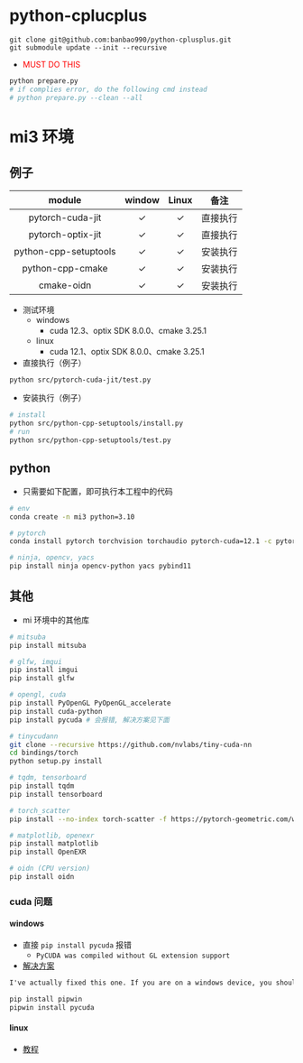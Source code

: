 # python-cplucplus

```
git clone git@github.com:banbao990/python-cplusplus.git
git submodule update --init --recursive
```

+ <span style="color:red">MUST DO THIS</span>
```bash
python prepare.py
# if complies error, do the following cmd instead
# python prepare.py --clean --all
```



# mi3 环境

## 例子

|        module         |    window    |    Linux     |   备注   |
| :-------------------: | :----------: | :----------: | :------: |
|   pytorch-cuda-jit    | $\checkmark$ | $\checkmark$ | 直接执行 |
|   pytorch-optix-jit   | $\checkmark$ | $\checkmark$ | 直接执行 |
| python-cpp-setuptools | $\checkmark$ | $\checkmark$ | 安装执行 |
|   python-cpp-cmake    | $\checkmark$ | $\checkmark$ | 安装执行 |
|      cmake-oidn       | $\checkmark$ | $\checkmark$ | 安装执行 |

+ 测试环境
  + windows
    + cuda 12.3、optix SDK 8.0.0、cmake 3.25.1
  + linux
    + cuda 12.1、optix SDK 8.0.0、cmake 3.25.1
+ 直接执行（例子）

```bash
python src/pytorch-cuda-jit/test.py
```

+ 安装执行（例子）

```bash
# install
python src/python-cpp-setuptools/install.py
# run
python src/python-cpp-setuptools/test.py
```




## python

+ 只需要如下配置，即可执行本工程中的代码

```bash
# env
conda create -n mi3 python=3.10
```

```bash
# pytorch
conda install pytorch torchvision torchaudio pytorch-cuda=12.1 -c pytorch -c nvidia

# ninja, opencv, yacs
pip install ninja opencv-python yacs pybind11
```



## 其他

+ mi 环境中的其他库

```bash
# mitsuba
pip install mitsuba

# glfw, imgui
pip install imgui
pip install glfw

# opengl, cuda
pip install PyOpenGL PyOpenGL_accelerate
pip install cuda-python
pip install pycuda # 会报错, 解决方案见下面

# tinycudann
git clone --recursive https://github.com/nvlabs/tiny-cuda-nn
cd bindings/torch
python setup.py install

# tqdm, tensorboard
pip install tqdm
pip install tensorboard

# torch_scatter
pip install --no-index torch-scatter -f https://pytorch-geometric.com/whl/torch-2.1.0+cu121.html

# matplotlib, openexr
pip install matplotlib
pip install OpenEXR

# oidn (CPU version)
pip install oidn
```



### cuda 问题

#### windows

+ 直接 `pip install pycuda` 报错
  +  `PyCUDA was compiled without GL extension support`
+ [解决方案](https://github.com/harskish/ganspace/issues/43)

```txt
I've actually fixed this one. If you are on a windows device, you should pip install pipwin, then use pipwin to install pycuda. And then it installs it correctly.
```

```bash
pip install pipwin
pipwin install pycuda
```



#### linux

+ [教程](https://wiki.tiker.net/PyCuda/Installation/Linux/)

